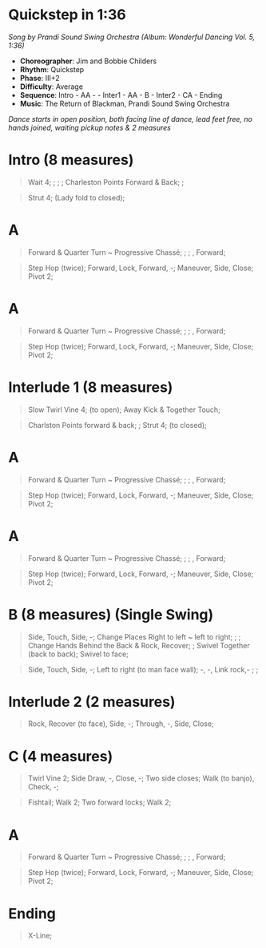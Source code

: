 # Quickstep in 1:36

*Song by Prandi Sound Swing Orchestra (Album: Wonderful Dancing Vol. 5, 1:36)*

* **Choreographer**: Jim and Bobbie Childers
* **Rhythm**: Quickstep
* **Phase**: III+2
* **Difficulty**: Average
* **Sequence**: Intro - AA - - Inter1 - AA - B - Inter2 - CA - Ending
* **Music**: The Return of Blackman, Prandi Sound Swing Orchestra

*Dance starts in open position, both facing line of dance, lead feet free, no hands joined, waiting pickup notes & 2 measures*

# Intro (8 measures)

> Wait 4; ; ; ; Charleston Points Forward & Back; ;

> Strut 4; (Lady fold to closed);

# A

> Forward & Quarter Turn ~ Progressive Chassé; ; ; , Forward;

> Step Hop (twice); Forward, Lock, Forward, -; Maneuver, Side, Close; Pivot 2;

# A

> Forward & Quarter Turn ~ Progressive Chassé; ; ; , Forward;

> Step Hop (twice); Forward, Lock, Forward, -; Maneuver, Side, Close; Pivot 2;

# Interlude 1 (8 measures)

> Slow Twirl Vine 4; (to open); Away Kick & Together Touch; 

> Charlston Points forward & back; ; Strut 4; (to closed);

# A

> Forward & Quarter Turn ~ Progressive Chassé; ; ; , Forward;

> Step Hop (twice); Forward, Lock, Forward, -; Maneuver, Side, Close; Pivot 2;

# A

> Forward & Quarter Turn ~ Progressive Chassé; ; ; , Forward;

> Step Hop (twice); Forward, Lock, Forward, -; Maneuver, Side, Close; Pivot 2;

# B (8 measures) (Single Swing)

> Side, Touch, Side, -; Change Places Right to left ~ left to right; ; ; Change Hands Behind the Back & Rock, Recover; ; Swivel Together (back to back); Swivel to face;

> Side, Touch, Side, -; Left to right (to man face wall); -, -, Link rock,- ; ;

# Interlude 2 (2 measures)

> Rock, Recover (to face), Side, -; Through, -, Side, Close;

# C (4 measures)

> Twirl Vine 2; Side Draw,  -, Close, -; Two side closes; Walk (to banjo), Check, -;

> Fishtail; Walk 2; Two forward locks; Walk 2;

# A

> Forward & Quarter Turn ~ Progressive Chassé; ; ; , Forward;

> Step Hop (twice); Forward, Lock, Forward, -; Maneuver, Side, Close; Pivot 2;

# Ending

> X-Line;

<meta name="x:audio-file" content="p/Prandi Sound Swing Orchestra/Prandi Sound Swing Orchestra - The Return Of Blackman (QS 50).mp3">